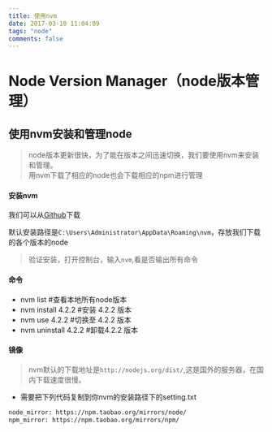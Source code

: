 ```yaml
---
title: 使用nvm
date: 2017-03-10 11:04:09
tags: "node"
comments: false
---
```


# Node Version Manager（node版本管理）

## 使用nvm安装和管理node
> node版本更新很快，为了能在版本之间迅速切换，我们要使用nvm来安装和管理。<br>
用nvm下载了相应的node也会下载相应的npm进行管理

#### 安装nvm

我们可以从[Github](https://github.com/coreybutler/nvm-windows)下载

默认安装路径是`C:\Users\Administrator\AppData\Roaming\nvm`，存放我们下载的各个版本的node
> 验证安装，打开控制台，输入`nvm`,看是否输出所有命令

#### 命令
- nvm list   #查看本地所有node版本
- nvm install 4.2.2   #安装 4.2.2 版本
- nvm use 4.2.2    #切换至 4.2.2 版本
- nvm uninstall 4.2.2    #卸载4.2.2 版本

#### 镜像
> nvm默认的下载地址是`http://nodejs.org/dist/`,这是国外的服务器，在国内下载速度很慢。

- 需要把下列代码复制到你nvm的安装路径下的setting.txt
```bash
node_mirror: https://npm.taobao.org/mirrors/node/
npm_mirror: https://npm.taobao.org/mirrors/npm/
```